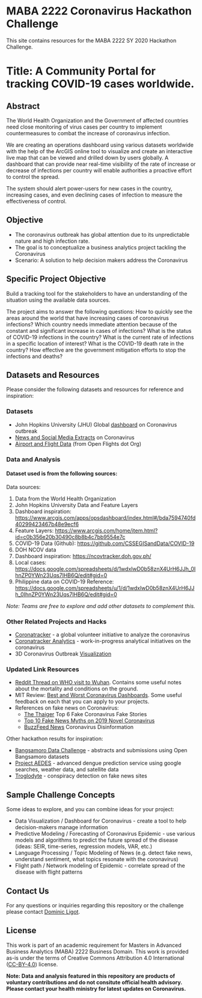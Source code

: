 # MABA 2222 Coronavirus Hackathon Challenge

This site contains resources for the MABA 2222 SY 2020 Hackathon Challenge. 


# Title: A Community Portal for tracking COVID-19 cases worldwide.
 
## Abstract

The World Health Organization and the Government of affected countries need close monitoring of virus cases per country to implement countermeasures to combat the increase of coronavirus infection.

We are creating an operations dashboard using various datasets worldwide with the help of the ArcGIS online tool to visualize and create an interactive live map that can be viewed and drilled down by users globally. A dashboard that can provide near real-time visibility of the rate of increase or decrease of infections per country will enable authorities a proactive effort to control the spread. 

The system should alert power-users for new cases in the country, increasing cases, and even declining cases of infection to measure the effectiveness of control.

## Objective

* The coronavirus outbreak has global attention due to its unpredictable nature and high infection rate. 
* The goal is to conceptualize a business analytics project tackling the Coronavirus
* Scenario: A solution to help decision makers address the Coronavirus

## Specific Project Objective

Build a tracking tool for the stakeholders to have an understanding of the situation using the available data sources.

The project aims to answer the following questions:
How to quickly see the areas around the world that have increasing cases of coronavirus infections?
Which country needs immediate attention because of the constant and significant increase in cases of infections?
What is the status of COVID-19 infections in the country?
What is the current rate of infections in a specific location of interest?
What is the COVID-19 death rate in the country?
How effective are the government mitigation efforts to stop the infections and deaths? 


## Datasets and Resources

Please consider the following datasets and resources for reference and inspiration: 

### Datasets

* John Hopkins University (JHU) Global [dashboard](https://gisanddata.maps.arcgis.com/apps/opsdashboard/index.html#/bda7594740fd40299423467b48e9ecf6) on Coronavirus outbreak
* [News and Social Media Extracts](https://github.com/docligot/coronavirus-mab2222-hackathon/tree/master/social_listening
) on Coronavirus
* [Airport and Flight Data](https://github.com/docligot/coronavirus-mab2222-hackathon/tree/master/flight_data) (from Open Flights dot Org)

### Data and Analysis

#### Dataset used is from the following sources:

Data sources:
1. Data from the World Health Organization
2. John Hopkins University Data and Feature Layers
3. Dashboard inspiration: https://www.arcgis.com/apps/opsdashboard/index.html#/bda7594740fd40299423467b48e9ecf6
4. Feature Layers: https://www.arcgis.com/home/item.html?id=c0b356e20b30490c8b8b4c7bb9554e7c
5. COVID-19 Data (Github): https://github.com/CSSEGISandData/COVID-19
6. DOH NCOV data
7. Dashboard inspiration: https://ncovtracker.doh.gov.ph/
8. Local cases: https://docs.google.com/spreadsheets/d/1wdxIwD0b58znX4UrH6JJh_0IhnZP0YWn23Uqs7lHB6Q/edit#gid=0
9. Philippine data on COVID-19
Reference: https://docs.google.com/spreadsheets/u/1/d/1wdxIwD0b58znX4UrH6JJh_0IhnZP0YWn23Uqs7lHB6Q/edit#gid=0


*Note: Teams are free to explore and add other datasets to complement this.*

### Other Related Projects and Hacks

* [Coronatracker](https://github.com/theleadio/coronatracker) - a global volunteer initiative to analyze the coronavirus
* [Coronatracker Analytics](https://github.com/docligot/coronatracker-analytics) - work-in-progress analytical initiatives on the coronavirus
* 3D Coronavirus Outbreak [Visualization](https://icao.maps.arcgis.com/home/webscene/viewer.html?webscene=bf1ef9f8d9a748e0ab77c5591b24102e)

### Updated Link Resources

* [Reddit Thread on WHO visit to Wuhan](https://www.reddit.com/r/China_Flu/comments/fbt49e/the_who_sent_25_international_experts_to_china/). Contains some useful notes about the mortality and conditions on the ground. 
* MIT Review: [Best and Worst Coronavirus Dashboards](https://www.technologyreview.com/s/615330/best-worst-coronavirus-dashboards/). Some useful feedback on each that you can apply to your projects. 
* References on fake news on Coronavirus:
	* [The Thaiger](https://thethaiger.com/hot-news/coronavirus/top-6-fake-coronavirus-news-stories) Top 6 Fake Coronavirus Fake Stories
	* [Top 10 Fake News Myths on 2019 Novel Coronavirus]( https://www.devdiscourse.com/article/health/875867-top-10-fake-news-myths-and-realities-on-2019-novel-coronavirus-covid-19)
	* [BuzzFeed News](https://www.buzzfeednews.com/article/janelytvynenko/coronavirus-disinformation-spread) Coronavirus Disinformation

Other hackathon results for inspiration: 

* [Bangsamoro Data Challenge](https://github.com/ethicsph/bangsamoro-data-challenge) - abstracts and submissions using Open Bangsamoro datasets
* [Project AEDES](https://github.com/docligot/aedesproject) - advanced dengue prediction service using google searches, weather data, and satellite data
* [Troglodyte](https://github.com/docligot/conspiracy-detection-r) - conspiracy detection on fake news sites

## Sample Challenge Concepts

Some ideas to explore, and you can combine ideas for your project: 
* Data Visualization / Dashboard for Coronavirus - create a tool to help decision-makers manage information
* Predictive Modeling / Forecasting of Coronavirus Epidemic - use various models and algorithms to predict the future spread of the disease (ideas: SEIR, time-series, regression models, VAR, etc.)
* Language Processing / Topic Modeling of News (e.g. detect fake news, understand sentiment, what topics resonate with the coronavirus)
* Flight path / Network modeling of Epidemic - correlate spread of the disease with flight patterns

## Contact Us

For any questions or inquiries regarding this repository or the challenge please contact [Dominic Ligot](https://www.linkedin.com/in/docligot/).

## License

This work is part of an academic requirement for Masters in Advanced Business Analytics (MABA) 2222 Business Domain. This work is provided as-is under the terms of Creative Commons Attribution 4.0 International ([CC-BY-4.0](https://choosealicense.com/licenses/cc-by-4.0/#)) license. 

**Note: Data and analysis featured in this repository are products of voluntary contributions and do not consitute official health advisory. Please contact your health ministry for latest updates on Coronavirus.**
